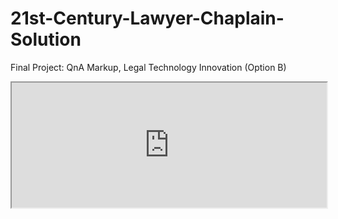 # 21st-Century-Lawyer-Chaplain-Solution
Final Project: QnA Markup, Legal Technology Innovation (Option B)

<iframe width="100%" height="200px" src="http://www.qnamarkup.org/i/?markup=Title%3A+21st-Century-Lawyer-Chaplain-Solution%0D%0AAuthor%3A+Eliza+Bailey%0D%0ADescription%3A+Final+Project-+QnA+Markup%2C+Legal+Technology+Innovation+%28Option+B%29%0D%0A%0D%0AQ%281%29%3AWhat+is+this+patient%27s+full+name%3F%0D%0AX%3APatientname1%0A%09Q%281.1%29%3AThank+you.+GOTO%3A2%0D%0AQ%282%29%3ADid+you+have+an+in-person+visit+with+your+patient+today%3F%0D%0AA%3AYes.%0D%0A%09Q%282.1%29%3ADid+you+meet+with+anyone+other+than+your+patient+during+the+visit%3F%0D%0A%09A%3AYes.%0D%0A%09%09Q%282.1.1%29%3AWhat+is+that+person%27s+name+and+relationship+to+the+patient%3F%0D%0A%09%09X%3ANameandRelationship1%0A%09%09%09Q%282.1.1.1%29%3AThank+you.+GOTO%3A3%0D%0A%09A%3ANo.%0D%0A%09%09Q%282.1.2%29%3AGOTO%3A3%0D%0AA%3ANo.%0D%0A%09Q%282.2%29%3ADid+you+talk+to+your+patient+over+the+phone%3F%0D%0A%09A%3AYes.%0D%0A%09%09Q%282.2.1%29%3AGOTO%3A3%0D%0AQ%283%29%3ADid+you+speak+with+the+patient+about+life+recollections+and+stories%3F%0D%0AA%3AYes.%0D%0A%09Q%283.1%29%3AGOTO%3A4%0D%0AA%3ANo.%0D%0A%09Q%283.2%29%3AGOTO%3A4%0D%0AQ%284%29%3ADid+you+pray+with+the+patient%3F%0D%0AA%3AYes.%0D%0A%09Q%284.1%29%3AGOTO%3A5%0D%0AA%3ANo.%0D%0A%09Q%284.2%29%3AGOTO%3A5%0D%0AQ%285%29%3ADid+you+play+music+for+the+patient+or+sing%3F%0D%0AA%3AYes.%0D%0A%09Q%285.1%29%3AWhat+kind+of+music%3F%0D%0A%09X%3AMusictype1%0A%09%09Q%285.1.1%29%3A+Thank+you.+GOTO%3A6%0D%0AA%3ANo.%0D%0A%09Q%285.2%29%3AGOTO%3A6%0D%0AQ%286%29%3AIs+the+patient+looking+forward+to+seeing+you+again%3F%0D%0AA%3AYes.%0D%0A%09Q%286.1%29%3AGOTO%3A7%0D%0AA%3ANo.%0D%0A%09Q%286.2%29%3AIs+there+anything+that+might+make+the+next+visit+better%3F%0D%0A%09A%3AYes.%0D%0A%09%09Q%286.2.1%29%3AWhat%3F%0D%0A%09%09X%3AImprovement1%0A%09%09%09Q%286.2.1.1%29%3AGOTO%3A7%0D%0A%09A%3ANo.%0D%0A%09%09Q%286.2.2%29%3AGOTO%3A7%0D%0AQ%287%29%3AIs+there+anything+else+important+to+know+about+the+visit%3F%0D%0AA%3AYes.%0D%0A%09Q%287.1%29%3AWhat%3F%0D%0A%09X%3AImportant1%0A%09%09Q%287.1.1%29%3AGOTO%3A8%0D%0AA%3ANo.%0D%0A%09Q%287.2%29%3AGOTO%3A8%0D%0AQ%288%29%3AThank+you%21+Would+you+like+to+send+this+narrative+to+your+email+now%3F%0D%0AA%3AYes.+I%27m+finished.+%0D%0A%09Q%288.1%29%3AGreat%21%0D%0A%09A%5Bjavascript%3Aalert%28transcript%28%29%29%3B%5D%3A%0D%0AA%3ANo.%0D%0A%09Q%288.2%29%3AGOTO%3A1%0D%0A%09&font_family=Verdana%2C+Geneva%2C+sans-serif&font_size=14&line_height=20&col_width=500&frame_pad=15&radius=15&comp_bg=5489eb&comp_txt=ffffff&comp_link=e3fbfc&usr_bg=eeeeee&usr_txt=000000&usr_link=0000ff&sharing=1"></iframe>
